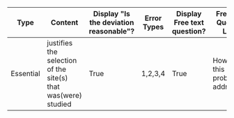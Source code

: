 | Type      | Content                                                       | Display "Is the deviation reasonable"? | Error Types | Display Free text question? | Free Text Question Label           |
| --------- | ------------------------------------------------------------- | -------------------------------------- | ----------- | --------------------------- | ---------------------------------- |
| Essential | justifies the selection of the site(s) that was(were) studied | True                                   | 1,2,3,4     | True                        | How can this problem be addressed? |
